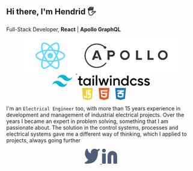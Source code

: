 <div class= "heading">
    <h2>Hi there, I'm Hendrid 🖐</h2>
    <p>Full-Stack Developer, <strong>React</strong> | <strong>Apollo GraphQL</strong></p>
    <div align="center">
        <a href="https://reactjs.org/">
            <img src="./logo.svg" style="height: 6rem"/>
        </a>
            <a href="https://www.apollographql.com/">
        <img src="./apollo-graphql-1.svg" style="height: 6rem"/>
        <a href="https://tailwindcss.com/">
            <img src="./tailwind-css-wordmark.svg" style="height: 2rem"/>
        </a>
    </div>
        <div style="display:flex; justify-content: center; align-items: center">
        <img src="./javascript-1.svg" style="height: 2rem; margin-left: 1rem"/>
        <img src="./html-1.svg" style="height: 2rem; margin-left: 1rem"/>
        <img src="./css-3.svg" style="height: 2rem; margin-left: 1rem"/>
    </div>
</div>

I'm an `Electrical Engineer` too, with more than 15 years experience in development and management of
industrial electrical projects. Over the years I became an expert in problem solving, something that I am
passionate about. The solution in the control systems, processes and electrical systems gave me a different
way of thinking, which I applied to projects, always going further

<div style="text-align: center; margin-top: 2rem,">
    <a href="https://twitter.com/hendridg">
    <img src="./twitter.svg"/>
    </a>
    <a href="https://www.linkedin.com/in/hendrid-gonzalez-09779767">
    <img src="./Linkedin.svg"/>
    </a>
</div>

